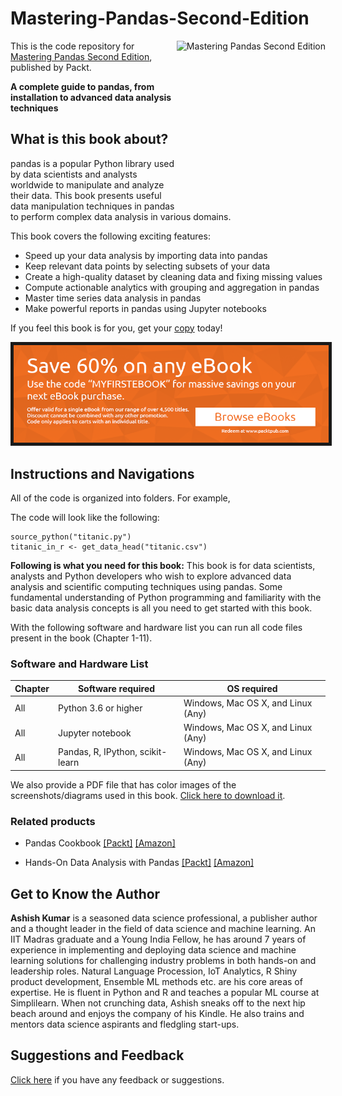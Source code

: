 # Mastering-Pandas-Second-Edition

<a href="https://www.packtpub.com/in/data/mastering-pandas-second-edition?utm_source=github&utm_medium=repository&utm_campaign=9781789343236"><img src="https://www.packtpub.com/media/catalog/product/cache/e4d64343b1bc593f1c5348fe05efa4a6/9/7/9781789343236-original.jpeg" alt="Mastering Pandas Second Edition" height="256px" align="right"></a>

This is the code repository for [Mastering Pandas Second Edition](https://www.packtpub.com/in/data/mastering-pandas-second-edition?utm_source=github&utm_medium=repository&utm_campaign=9781789343236), published by Packt.

**A complete guide to pandas, from installation to advanced data analysis techniques**

## What is this book about?
	
pandas is a popular Python library used by data scientists and analysts worldwide to manipulate and analyze their data. This book presents useful data manipulation techniques in pandas to perform complex data analysis in various domains.


This book covers the following exciting features:
* Speed up your data analysis by importing data into pandas
* Keep relevant data points by selecting subsets of your data
* Create a high-quality dataset by cleaning data and fixing missing values
* Compute actionable analytics with grouping and aggregation in pandas
* Master time series data analysis in pandas
* Make powerful reports in pandas using Jupyter notebooks

If you feel this book is for you, get your [copy](https://www.amazon.com/Mastering-Machine-Learning-AWS-TensorFlow/dp/1789343232) today!

<a href="https://www.packtpub.com/?utm_source=github&utm_medium=banner&utm_campaign=GitHubBanner"><img src="https://raw.githubusercontent.com/PacktPublishing/GitHub/master/GitHub.png" 
alt="https://www.packtpub.com/" border="5" /></a>

## Instructions and Navigations
All of the code is organized into folders. For example, 

The code will look like the following:
```
source_python("titanic.py")
titanic_in_r <- get_data_head("titanic.csv")
```

**Following is what you need for this book:**
	This book is for data scientists, analysts and Python developers who wish to explore advanced data analysis and scientific computing techniques using pandas. Some fundamental understanding of Python programming and familiarity with the basic data analysis concepts is all you need to get started with this book.

With the following software and hardware list you can run all code files present in the book (Chapter 1-11).
### Software and Hardware List
| Chapter | Software required | OS required |
| -------- | ------------------------------------ | ----------------------------------- |
| All | Python 3.6 or higher | Windows, Mac OS X, and Linux (Any) |
| All | Jupyter notebook | Windows, Mac OS X, and Linux (Any) |
| All | Pandas, R, IPython, scikit-learn | Windows, Mac OS X, and Linux (Any) |

We also provide a PDF file that has color images of the screenshots/diagrams used in this book. [Click here to download it](https://static.packt-cdn.com/downloads/9781789343236_ColorImages.pdf).

### Related products
* Pandas Cookbook [[Packt]](https://www.packtpub.com/in/big-data-and-business-intelligence/pandas-cookbook) [[Amazon]](https://www.amazon.com/Pandas-Cookbook-Scientific-Computing-Visualization/dp/1784393878)

* Hands-On Data Analysis with Pandas [[Packt]](https://www.packtpub.com/in/big-data-and-business-intelligence/hands-data-analysis-numpy-and-pandas) [[Amazon]](https://www.amazon.in/Hands-Data-Analysis-NumPy-pandas/dp/1789530792)

## Get to Know the Author
**Ashish Kumar** is a seasoned data science professional, a publisher author and a thought leader in the field of data science and machine learning. An IIT Madras graduate and a Young India Fellow, he has around 7 years of experience in implementing and deploying data science and machine learning solutions for challenging industry problems in both hands-on and leadership roles. Natural Language Procession, IoT Analytics, R Shiny product development, Ensemble ML methods etc. are his core areas of expertise. He is fluent in Python and R and teaches a popular ML course at Simplilearn. When not crunching data, Ashish sneaks off to the next hip beach around and enjoys the company of his Kindle. He also trains and mentors data science aspirants and fledgling start-ups.


## Suggestions and Feedback
[Click here](https://docs.google.com/forms/d/e/1FAIpQLSdy7dATC6QmEL81FIUuymZ0Wy9vH1jHkvpY57OiMeKGqib_Ow/viewform) if you have any feedback or suggestions.


